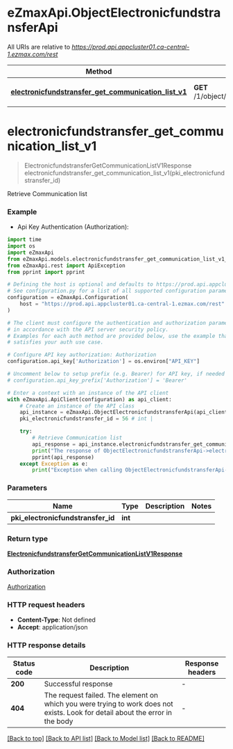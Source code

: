 # eZmaxApi.ObjectElectronicfundstransferApi

All URIs are relative to *https://prod.api.appcluster01.ca-central-1.ezmax.com/rest*

Method | HTTP request | Description
------------- | ------------- | -------------
[**electronicfundstransfer_get_communication_list_v1**](ObjectElectronicfundstransferApi.md#electronicfundstransfer_get_communication_list_v1) | **GET** /1/object/electronicfundstransfer/{pkiElectronicfundstransferID}/getCommunicationList | Retrieve Communication list


# **electronicfundstransfer_get_communication_list_v1**
> ElectronicfundstransferGetCommunicationListV1Response electronicfundstransfer_get_communication_list_v1(pki_electronicfundstransfer_id)

Retrieve Communication list



### Example

* Api Key Authentication (Authorization):

```python
import time
import os
import eZmaxApi
from eZmaxApi.models.electronicfundstransfer_get_communication_list_v1_response import ElectronicfundstransferGetCommunicationListV1Response
from eZmaxApi.rest import ApiException
from pprint import pprint

# Defining the host is optional and defaults to https://prod.api.appcluster01.ca-central-1.ezmax.com/rest
# See configuration.py for a list of all supported configuration parameters.
configuration = eZmaxApi.Configuration(
    host = "https://prod.api.appcluster01.ca-central-1.ezmax.com/rest"
)

# The client must configure the authentication and authorization parameters
# in accordance with the API server security policy.
# Examples for each auth method are provided below, use the example that
# satisfies your auth use case.

# Configure API key authorization: Authorization
configuration.api_key['Authorization'] = os.environ["API_KEY"]

# Uncomment below to setup prefix (e.g. Bearer) for API key, if needed
# configuration.api_key_prefix['Authorization'] = 'Bearer'

# Enter a context with an instance of the API client
with eZmaxApi.ApiClient(configuration) as api_client:
    # Create an instance of the API class
    api_instance = eZmaxApi.ObjectElectronicfundstransferApi(api_client)
    pki_electronicfundstransfer_id = 56 # int | 

    try:
        # Retrieve Communication list
        api_response = api_instance.electronicfundstransfer_get_communication_list_v1(pki_electronicfundstransfer_id)
        print("The response of ObjectElectronicfundstransferApi->electronicfundstransfer_get_communication_list_v1:\n")
        pprint(api_response)
    except Exception as e:
        print("Exception when calling ObjectElectronicfundstransferApi->electronicfundstransfer_get_communication_list_v1: %s\n" % e)
```



### Parameters


Name | Type | Description  | Notes
------------- | ------------- | ------------- | -------------
 **pki_electronicfundstransfer_id** | **int**|  | 

### Return type

[**ElectronicfundstransferGetCommunicationListV1Response**](ElectronicfundstransferGetCommunicationListV1Response.md)

### Authorization

[Authorization](../README.md#Authorization)

### HTTP request headers

 - **Content-Type**: Not defined
 - **Accept**: application/json

### HTTP response details

| Status code | Description | Response headers |
|-------------|-------------|------------------|
**200** | Successful response |  -  |
**404** | The request failed. The element on which you were trying to work does not exists. Look for detail about the error in the body |  -  |

[[Back to top]](#) [[Back to API list]](../README.md#documentation-for-api-endpoints) [[Back to Model list]](../README.md#documentation-for-models) [[Back to README]](../README.md)

